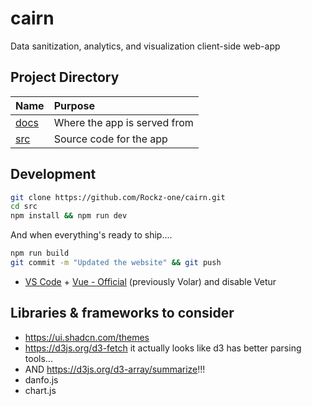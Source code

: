 # cairn
Data sanitization, analytics, and visualization client-side web-app

## Project Directory
| Name                                   	| Purpose                                             | 
| :--                                    	| :--                                                 |
|[docs](docs)                             	| Where the app is served from                        |
|[src](src)                            	    | Source code for the app                             |

## Development
```bash
git clone https://github.com/Rockz-one/cairn.git
cd src
npm install && npm run dev
```
And when everything's ready to ship....
```bash
npm run build
git commit -m "Updated the website" && git push
```

- [VS Code](https://code.visualstudio.com/) + [Vue - Official](https://marketplace.visualstudio.com/items?itemName=Vue.volar) (previously Volar) and disable Vetur

## Libraries & frameworks to consider
- https://ui.shadcn.com/themes
- https://d3js.org/d3-fetch it actually looks like d3 has better parsing tools...
- AND https://d3js.org/d3-array/summarize!!!
- danfo.js
- chart.js